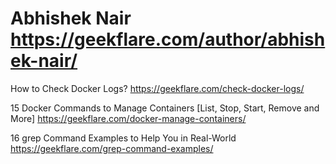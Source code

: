 
# Abhishek Nair https://geekflare.com/author/abhishek-nair/

How to Check Docker Logs? https://geekflare.com/check-docker-logs/

15 Docker Commands to Manage Containers [List, Stop, Start, Remove and More] https://geekflare.com/docker-manage-containers/

16 grep Command Examples to Help You in Real-World https://geekflare.com/grep-command-examples/
